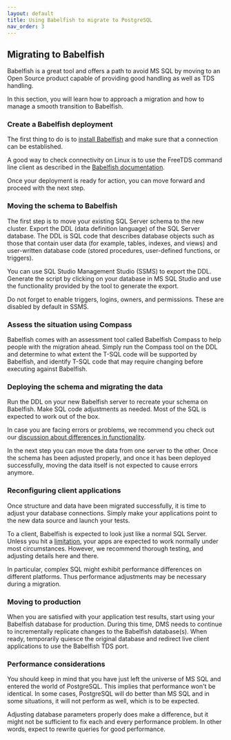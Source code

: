 ```yaml
---
layout: default
title: Using Babelfish to migrate to PostgreSQL
nav_order: 3
---
```


## Migrating to Babelfish

Babelfish is a great tool and offers a path to avoid MS SQL by moving to an Open
Source product capable of providing good handling as well as TDS handling.

In this section, you will learn how to approach a migration and how to manage a
smooth transition to Babelfish.


### Create a Babelfish deployment

The first thing to do is to [install Babelfish](/docs/installation/compiling-babelfish-from-source/) and
make sure that a connection can be established. 

A good way to check connectivity on Linux is to use the FreeTDS command line
client as described in the [Babelfish documentation](/docs/usage/command-line).

Once your deployment is ready for action, you can move forward and proceed with
the next step.


### Moving the schema to Babelfish

 The first step is to move your existing SQL Server schema to the new
 cluster. Export the DDL (data definition language) of the SQL Server
 database. The DDL is SQL code that describes database objects such
 as those that contain user data (for example, tables, indexes, and
 views) and user-written database code (stored procedures,
 user-defined functions, or triggers).

You can use SQL Studio Management Studio (SSMS) to export the DDL.
Generate the script by clicking on your database in MS SQL Studio and use the
functionality provided by the tool to generate the export.

Do not forget to enable triggers, logins, owners, and
permissions. These are disabled by default in SSMS.


### Assess the situation using Compass

Babelfish comes with an assessment tool called Babelfish Compass to help people
with the migration ahead. Simply run the Compass tool on the DDL and determine
to what extent the T-SQL code will be supported by Babelfish, and identify T-SQL
code that may require changing before executing against Babelfish. 

 
### Deploying the schema and migrating the data

Run the DDL on your new Babelfish server to recreate your schema on Babelfish. 
Make SQL code adjustments as needed. Most of the SQL is expected to work out of
the box.

In case you are facing errors or problems, we recommend you check out our [discussion about
differences in functionality](/docs/usage/limitations-of-babelfish).

In the next step you can move the data from one server to the other.
Once the schema has been adjusted properly, and once it has been deployed
successfully, moving the data itself is not expected to cause errors anymore.


### Reconfiguring client applications

Once structure and data have been migrated successfully, it is time to adjust
your database connections. Simply make your applications point to the new data
source and launch your tests.

To a client, Babelfish is expected to look just like a normal SQL Server. Unless
you hit a [limitation](/docs/usage/limitations-of-babelfish), your apps are expected to work
normally under most circumstances. However, we recommend thorough testing, and
adjusting details here and there.

In particular, complex SQL might exhibit performance differences on different platforms. Thus
performance adjustments may be necessary during a migration.


### Moving to production

When you are satisfied with your application test results, start using your
Babelfish database for production. During this time, DMS needs to continue
to incrementally replicate changes to the Babelfish database(s). When ready,
temporarily quiesce the original database and redirect live client applications
to use the Babelfish TDS port.


### Performance considerations

You should keep in mind that you have just left the universe of MS SQL and
entered the world of PostgreSQL. This implies that performance won't be
identical. In some cases, PostgreSQL will do better than MS SQL and in some
situations, it will not perform as well, which is to be expected. 

Adjusting database parameters properly does make a difference, but it might not
be sufficient to fix each and every performance problem. In other words, expect
to rewrite queries for good performance.
